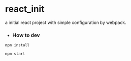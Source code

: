 # react_init
a initial react project with simple configuration by webpack.


- ### How to dev

`npm install`

`npm start`

